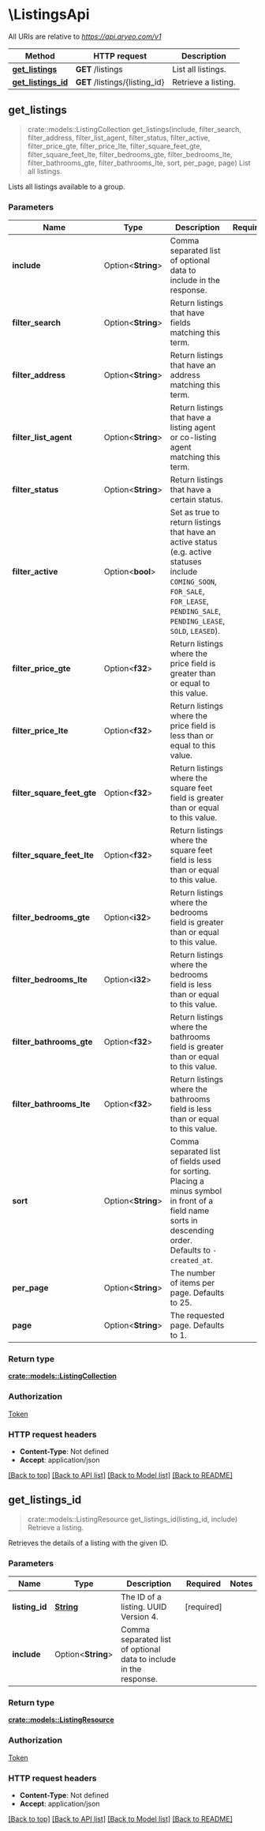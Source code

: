 # \ListingsApi

All URIs are relative to *https://api.aryeo.com/v1*

Method | HTTP request | Description
------------- | ------------- | -------------
[**get_listings**](ListingsApi.md#get_listings) | **GET** /listings | List all listings.
[**get_listings_id**](ListingsApi.md#get_listings_id) | **GET** /listings/{listing_id} | Retrieve a listing.



## get_listings

> crate::models::ListingCollection get_listings(include, filter_search, filter_address, filter_list_agent, filter_status, filter_active, filter_price_gte, filter_price_lte, filter_square_feet_gte, filter_square_feet_lte, filter_bedrooms_gte, filter_bedrooms_lte, filter_bathrooms_gte, filter_bathrooms_lte, sort, per_page, page)
List all listings.

Lists all listings available to a group.

### Parameters


Name | Type | Description  | Required | Notes
------------- | ------------- | ------------- | ------------- | -------------
**include** | Option<**String**> | Comma separated list of optional data to include in the response. |  |
**filter_search** | Option<**String**> | Return listings that have fields matching this term. |  |
**filter_address** | Option<**String**> | Return listings that have an address matching this term. |  |
**filter_list_agent** | Option<**String**> | Return listings that have a listing agent or co-listing agent matching this term. |  |
**filter_status** | Option<**String**> | Return listings that have a certain status. |  |
**filter_active** | Option<**bool**> | Set as true to return listings that have an active status (e.g. active statuses include `COMING_SOON`, `FOR_SALE`, `FOR_LEASE`, `PENDING_SALE`, `PENDING_LEASE`, `SOLD`, `LEASED`).  |  |
**filter_price_gte** | Option<**f32**> | Return listings where the price field is greater than or equal to this value. |  |
**filter_price_lte** | Option<**f32**> | Return listings where the price field is less than or equal to this value. |  |
**filter_square_feet_gte** | Option<**f32**> | Return listings where the square feet field is greater than or equal to this value. |  |
**filter_square_feet_lte** | Option<**f32**> | Return listings where the square feet field is less than or equal to this value. |  |
**filter_bedrooms_gte** | Option<**i32**> | Return listings where the bedrooms field is greater than or equal to this value. |  |
**filter_bedrooms_lte** | Option<**i32**> | Return listings where the bedrooms field is less than or equal to this value. |  |
**filter_bathrooms_gte** | Option<**f32**> | Return listings where the bathrooms field is greater than or equal to this value. |  |
**filter_bathrooms_lte** | Option<**f32**> | Return listings where the bathrooms field is less than or equal to this value. |  |
**sort** | Option<**String**> | Comma separated list of fields used for sorting. Placing a minus symbol in front of a field name sorts in descending order. Defaults to `-created_at`. |  |
**per_page** | Option<**String**> | The number of items per page. Defaults to 25. |  |
**page** | Option<**String**> | The requested page. Defaults to 1. |  |

### Return type

[**crate::models::ListingCollection**](ListingCollection.md)

### Authorization

[Token](../README.md#Token)

### HTTP request headers

- **Content-Type**: Not defined
- **Accept**: application/json

[[Back to top]](#) [[Back to API list]](../README.md#documentation-for-api-endpoints) [[Back to Model list]](../README.md#documentation-for-models) [[Back to README]](../README.md)


## get_listings_id

> crate::models::ListingResource get_listings_id(listing_id, include)
Retrieve a listing.

Retrieves the details of a listing with the given ID.

### Parameters


Name | Type | Description  | Required | Notes
------------- | ------------- | ------------- | ------------- | -------------
**listing_id** | [**String**](.md) | The ID of a listing. UUID Version 4. | [required] |
**include** | Option<**String**> | Comma separated list of optional data to include in the response. |  |

### Return type

[**crate::models::ListingResource**](ListingResource.md)

### Authorization

[Token](../README.md#Token)

### HTTP request headers

- **Content-Type**: Not defined
- **Accept**: application/json

[[Back to top]](#) [[Back to API list]](../README.md#documentation-for-api-endpoints) [[Back to Model list]](../README.md#documentation-for-models) [[Back to README]](../README.md)

